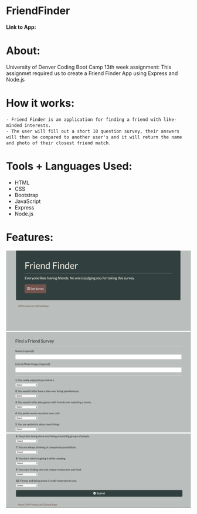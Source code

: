 # FriendFinder

**Link to App:**

# About:
University of Denver Coding Boot Camp 13th week assignment: This assignmet required us to create a Friend Finder App using Express and Node.js

# How it works:
```
- Friend Finder is an application for finding a friend with like-minded interests.
- The user will fill out a short 10 question survey, their answers will then be compared to another user's and it will return the name and photo of their closest friend match.
```

# Tools + Languages Used:
* HTML
* CSS
* Bootstrap
* JavaScript
* Express
* Node.js

# Features:
![Image](screenshots/ff.png)
![Image](screenshots/ff2.png)
![Image](screenshots/ff3.png)